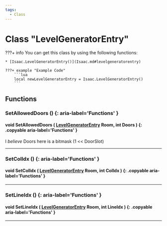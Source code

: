 ```yaml
---
tags:
  - Class
---
```

# Class "LevelGeneratorEntry"
???+ info
    You can get this class by using the following functions:

    * [Isaac.LevelGeneratorEntry()](Isaac.md#levelgeneratorentry)

    ???+ example "Example Code"
        ```lua
        local newLevelGeneratorEntry = Isaac.LevelGeneratorEntry()
        ```

## Functions
### SetAllowedDoors () {: aria-label='Functions' }
#### void SetAllowedDoors ( [LevelGeneratorEntry](LevelGeneratorEntry.md) Room, int Doors ) {: .copyable aria-label='Functions' }
I *believe* Doors here is a bitmask (1 << DoorSlot)
___
### SetColIdx () {: aria-label='Functions' }
#### void SetColIdx ( [LevelGeneratorEntry](LevelGeneratorEntry.md) Room, int ColIdx ) {: .copyable aria-label='Functions' }

___
### SetLineIdx () {: aria-label='Functions' }
#### void SetLineIdx ( [LevelGeneratorEntry](LevelGeneratorEntry.md) Room, int LineIdx ) {: .copyable aria-label='Functions' }

___